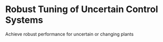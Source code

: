 # **Robust Tuning of Uncertain Control Systems**

Achieve robust performance for uncertain or changing plants

